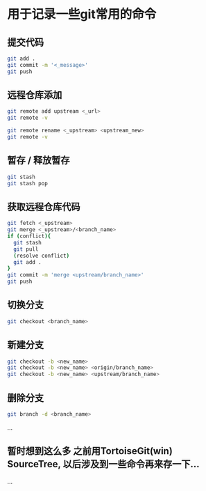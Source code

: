 # 用于记录一些git常用的命令

## 提交代码
```bash
git add .
git commit -m '<_message>'
git push
```

## 远程仓库添加
```bash
git remote add upstream <_url>
git remote -v

git remote rename <_upstream> <upstream_new>
git remote -v
```
## 暂存 / 释放暂存
```bash
git stash
git stash pop
```
## 获取远程仓库代码
```bash
git fetch <_upstream>
git merge <_upstream>/<branch_name>
if (conflict){
  git stash
  git pull
  (resolve conflict)
  git add .
}
git commit -m 'merge <upstream/branch_name>'
git push
```
## 切换分支
```bash
git checkout <branch_name>
```
## 新建分支
```bash
git checkout -b <new_name>
git checkout -b <new_name> <origin/branch_name>
git checkout -b <new_name> <upstream/branch_name>
```
## 删除分支
```bash
git branch -d <branch_name>
```
...
## 暂时想到这么多 之前用TortoiseGit(win) SourceTree, 以后涉及到一些命令再来存一下...
...